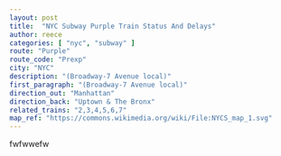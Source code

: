 ```yaml
---
layout: post
title:  "NYC Subway Purple Train Status And Delays"
author: reece
categories: [ "nyc", "subway" ]
route: "Purple"
route_code: "Prexp"
city: "NYC"
description: "(Broadway-7 Avenue local)"
first_paragraph: "(Broadway-7 Avenue local)"
direction_out: "Manhattan"
direction_back: "Uptown & The Bronx"
related_trains: "2,3,4,5,6,7"
map_ref: "https://commons.wikimedia.org/wiki/File:NYCS_map_1.svg"
---
```


fwfwwefw
